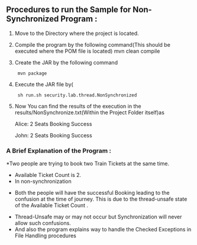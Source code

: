 ## Procedures to run the Sample for Non-Synchronized Program :

1. Move to the Directory where the project is located.

2. Compile the program by the following command(This should be executed where the POM file is located)
	mvn clean compile

3. Create the JAR by the following command
	
	    mvn package
	
4. Execute the JAR file by(
	
	
	    sh run.sh security.lab.thread.NonSynchronized
	
5. Now You can find the results of the execution in the results/NonSynchronize.txt(Within the Project Folder itself)as 

    Alice: 2 Seats Booking Success
    
    John: 2 Seats Booking Success

### A Brief Explanation of the Program :
	
*Two people are trying to book two Train Tickets at the same time.
* Available Ticket Count is 2.
* In non-synchronization
 -  Both the people will have the successful Booking leading to the confusion at the time of journey. This is due to the thread-unsafe state of the Available Ticket Count  .
	
* Thread-Unsafe may or may not occur but Synchronization will never allow such confusions.
* And also the program explains way to handle the Checked Exceptions in File Handling procedures

